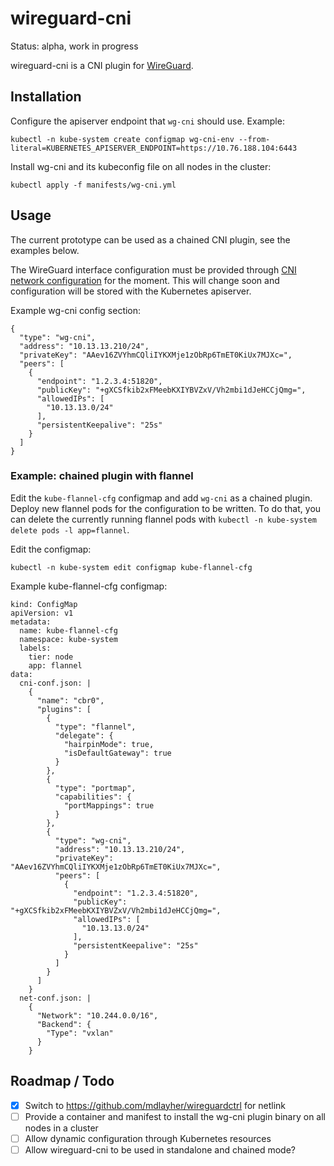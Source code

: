 # wireguard-cni

Status: alpha, work in progress

wireguard-cni is a CNI plugin for [WireGuard](https://www.wireguard.com/).

## Installation

Configure the apiserver endpoint that `wg-cni` should use. Example:

```
kubectl -n kube-system create configmap wg-cni-env --from-literal=KUBERNETES_APISERVER_ENDPOINT=https://10.76.188.104:6443
```

Install wg-cni and its kubeconfig file on all nodes in the cluster:

```
kubectl apply -f manifests/wg-cni.yml
```

## Usage

The current prototype can be used as a chained CNI plugin, see the examples
below.

The WireGuard interface configuration must be provided through [CNI network configuration](https://github.com/containernetworking/cni/blob/master/SPEC.md#network-configuration)
for the moment. This will change soon and configuration will be stored
with the Kubernetes apiserver.

Example wg-cni config section:

```
{
  "type": "wg-cni",
  "address": "10.13.13.210/24",
  "privateKey": "AAev16ZVYhmCQliIYKXMje1zObRp6TmET0KiUx7MJXc=",
  "peers": [
    {
      "endpoint": "1.2.3.4:51820",
      "publicKey": "+gXCSfkib2xFMeebKXIYBVZxV/Vh2mbi1dJeHCCjQmg=",
      "allowedIPs": [
        "10.13.13.0/24"
      ],
      "persistentKeepalive": "25s"
    }
  ]
}
```

### Example: chained plugin with flannel

Edit the `kube-flannel-cfg` configmap and add `wg-cni` as a chained
plugin. Deploy new flannel pods for the configuration to be written.
To do that, you can delete the currently running flannel pods with
`kubectl -n kube-system delete pods -l app=flannel`.

Edit the configmap:

```
kubectl -n kube-system edit configmap kube-flannel-cfg
```

Example kube-flannel-cfg configmap:

```
kind: ConfigMap
apiVersion: v1
metadata:
  name: kube-flannel-cfg
  namespace: kube-system
  labels:
    tier: node
    app: flannel
data:
  cni-conf.json: |
    {
      "name": "cbr0",
      "plugins": [
        {
          "type": "flannel",
          "delegate": {
            "hairpinMode": true,
            "isDefaultGateway": true
          }
        },
        {
          "type": "portmap",
          "capabilities": {
            "portMappings": true
          }
        },
        {
          "type": "wg-cni",
          "address": "10.13.13.210/24",
          "privateKey": "AAev16ZVYhmCQliIYKXMje1zObRp6TmET0KiUx7MJXc=",
          "peers": [
            {
              "endpoint": "1.2.3.4:51820",
              "publicKey": "+gXCSfkib2xFMeebKXIYBVZxV/Vh2mbi1dJeHCCjQmg=",
              "allowedIPs": [
                "10.13.13.0/24"
              ],
              "persistentKeepalive": "25s"
            }
          ]
        }
      ]
    }
  net-conf.json: |
    {
      "Network": "10.244.0.0/16",
      "Backend": {
        "Type": "vxlan"
      }
    }
```

## Roadmap / Todo

* [x] Switch to https://github.com/mdlayher/wireguardctrl for netlink
* [ ] Provide a container and manifest to install the wg-cni plugin binary
  on all nodes in a cluster
* [ ] Allow dynamic configuration through Kubernetes resources
* [ ] Allow wireguard-cni to be used in standalone and chained mode?

